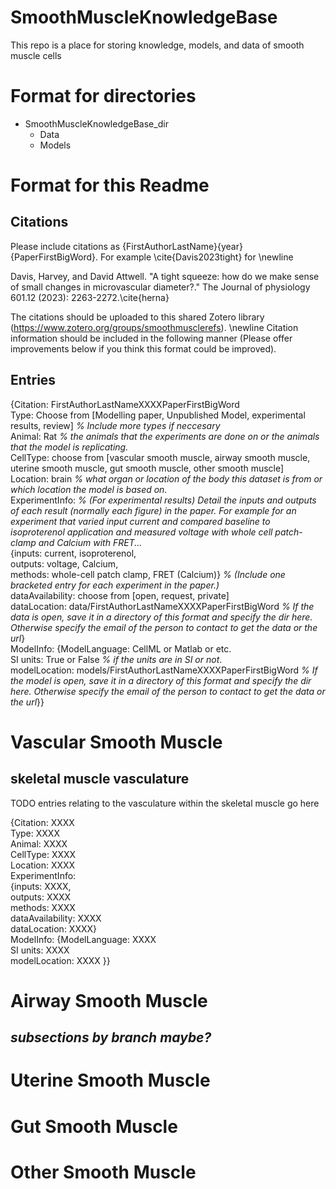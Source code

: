 # SmoothMuscleKnowledgeBase
This repo is a place for storing knowledge, models, and data of smooth muscle cells

# Format for directories

- SmoothMuscleKnowledgeBase_dir
  - Data
  - Models

# Format for this Readme

## Citations

Please include citations as {FirstAuthorLastName}{year}{PaperFirstBigWord}. For example \cite{Davis2023tight} for \newline

Davis, Harvey, and David Attwell. "A tight squeeze: how do we make sense of small changes in microvascular diameter?." The Journal of physiology 601.12 (2023): 2263-2272.\cite{herna}

The citations should be uploaded to this shared Zotero library (https://www.zotero.org/groups/smoothmusclerefs).
\newline
Citation information should be included in the following manner (Please offer improvements below if you think this format could be improved).

## Entries

{Citation: FirstAuthorLastNameXXXXPaperFirstBigWord  
Type: Choose from [Modelling paper, Unpublished Model, experimental results, review]  *% Include more types if neccesary*  
Animal: Rat *% the animals that the experiments are done on or the animals that the model is replicating.*  
CellType: choose from [vascular smooth muscle, airway smooth muscle, uterine smooth muscle, gut smooth muscle, other smooth muscle]  
Location: brain *% what organ or location of the body this dataset is from or which location the model is based on.*  
ExperimentInfo: *% (For experimental results) Detail the inputs and outputs of each result (normally each figure) in the paper. For example for an experiment that varied input current and compared baseline to isoproterenol application and measured voltage with whole cell patch-clamp and Calcium with FRET...*  
{inputs: current, isoproterenol,  
 outputs: voltage, Calcium,  
 methods: whole-cell patch clamp, FRET (Calcium)} *% (Include one bracketed entry for each experiment in the paper.)*   
 dataAvailability: choose from [open, request, private]  
 dataLocation: data/FirstAuthorLastNameXXXXPaperFirstBigWord *% If the data is open, save it in a directory of this format and specify the dir here. Otherwise specify the email of the person to contact to get the data or the url*}  
ModelInfo: 
{ModelLanguage: CellML or Matlab or etc.  
 SI units: True or False *% if the units are in SI or not*.  
 modelLocation: models/FirstAuthorLastNameXXXXPaperFirstBigWord *% If the model is open, save it in a directory of this format and specify the dir here. Otherwise specify the email of the person to contact to get the data or the url*}}  

# Vascular Smooth Muscle

## skeletal muscle vasculature

TODO entries relating to the vasculature within the skeletal muscle go here

{Citation: XXXX  
Type: XXXX  
Animal: XXXX  
CellType: XXXX  
Location: XXXX    
ExperimentInfo:   
{inputs: XXXX,  
 outputs: XXXX  
 methods: XXXX   
 dataAvailability: XXXX  
 dataLocation: XXXX}  
ModelInfo: 
{ModelLanguage: XXXX  
 SI units: XXXX  
 modelLocation: XXXX }}  

## 

# Airway Smooth Muscle

## *subsections by branch maybe?*

# Uterine Smooth Muscle

# Gut Smooth Muscle

# Other Smooth Muscle



 






